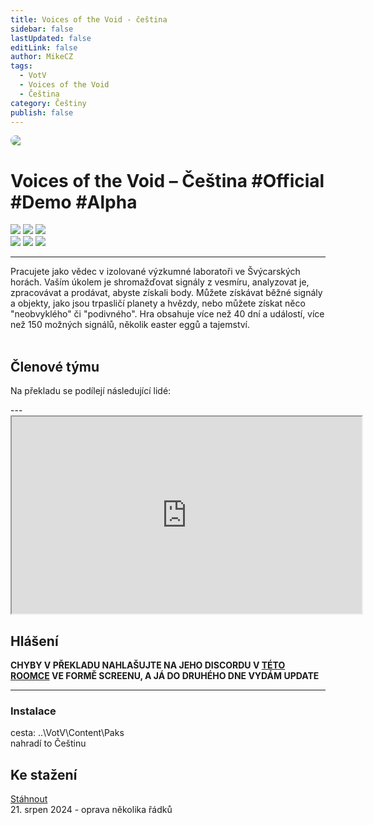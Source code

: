 ```yaml
---
title: Voices of the Void - čeština
sidebar: false
lastUpdated: false
editLink: false
author: MikeCZ
tags:
  - VotV
  - Voices of the Void
  - Čeština
category: Češtiny
publish: false
---
```

<script setup lang="ts">
const people = {
  lead: [
    { name: "MikeCZ", role: "Vedení projektu"}
  ],
  l10n: [
    { name: "Hopes", role: "Překlad"},
    { name: "Hopes", role: "Korektura"},
  ],
  support: [
    { name: "termit", role: "Technika, fonty"},
  ],
  partners: [
    { name: "RTHWLDN", role: "Mediální partner"},
    { name: "Sterakdary", role: "Promo"}
  ]
};
</script>

<div style="border-radius: 16px; overflow: hidden; margin-bottom: 16px;">
  <img src="https://i.imgur.com/E3xDiHU.png">
</div> 

# Voices of the Void – Čeština <el-tag type="warning" effect="light">#Official</el-tag> <el-tag type="info" effect="light">#Demo</el-tag> <el-tag type="primary" effect="light">#Alpha</el-tag>

![](https://img.shields.io/badge/přeloženo-100%25-darkgreen?style=for-the-badge)
![](https://img.shields.io/badge/korektura-90%25-gold?style=for-the-badge)
![](https://img.shields.io/badge/testování-90%25-blue?style=for-the-badge)<br>
![](https://img.shields.io/badge/herní%20klient-itch.io-grey?style=for-the-badge) 
![](https://img.shields.io/badge/verze%20hry-0.8-grey?style=for-the-badge) 
![](https://img.shields.io/badge/verze%20překladu-0.7-red?style=for-the-badge)

------------
Pracujete jako vědec v izolované výzkumné laboratoři ve Švýcarských horách. Vaším úkolem je shromažďovat signály z vesmíru, analyzovat je, zpracovávat a prodávat, abyste získali body. Můžete získávat běžné signály a objekty, jako jsou trpasličí planety a hvězdy, nebo můžete získat něco "neobvyklého" či "podivného". Hra obsahuje více než 40 dní a událostí, více než 150 možných signálů, několik easter eggů a tajemství.<br /><br />

## Členové týmu

Na překladu se podílejí následující lidé:

<PTeamMembers :members="people.lead" />

<PTeamMembers :members="people.l10n" />

<PTeamMembers :members="people.support" />

<PTeamMembers :members="people.partners" />
---
<div class="video-container">
<iframe width="560" height="315" src="https://www.youtube.com/embed/videoseries?si=63Jv5EeacLCH1Y1J&amp;list=PLDyEBUIwzAFAVOYZCfhwj9IQhT1xPI_0T" frameborder="1" allow="accelerometer; autoplay; clipboard-write; encrypted-media; gyroscope; picture-in-picture" allowfullscreen></iframe>
</div>

## Hlášení
**CHYBY V PŘEKLADU NAHLAŠUJTE NA JEHO DISCORDU V [TÉTO ROOMCE](https://discord.com/channels/512287844258021376/1213827086708379688) VE FORMĚ SCREENU, A JÁ DO DRUHÉHO DNE VYDÁM UPDATE**

---
### Instalace
cesta: ..\VotV\Content\Paks <br />
nahradí to Češtinu

## Ke stažení
[Stáhnout](https://www.dropbox.com/sh/d26pxc72en77ipg/AAAV0iAZKVGZrmA9-wyyEaXKa?dl=0) <br />
21. srpen 2024 - oprava několika řádků

<el-divider />





